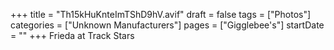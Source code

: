 +++
title = "Th15kHuKnteImTShD9hV.avif"
draft = false
tags = ["Photos"]
categories = ["Unknown Manufacturers"]
pages = ["Gigglebee's"]
startDate = ""
+++
Frieda at Track Stars
